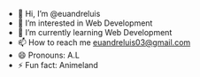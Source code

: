 - 👋 Hi, I’m @euandreluis
- 👀 I’m interested in Web Development
- 🌱 I’m currently learning Web Development
- 📫 How to reach me euandreluis03@gmail.com
- 😄 Pronouns: A.L
- ⚡ Fun fact: Animeland

<!---
euandreluis/euandreluis is a ✨ special ✨ repository because its `README.md` (this file) appears on your GitHub profile.
You can click the Preview link to take a look at your changes.
--->
